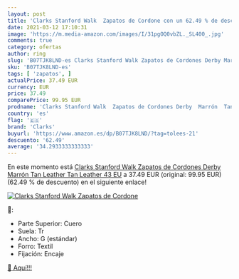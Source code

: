 ```yaml
---
layout: post
title: 'Clarks Stanford Walk  Zapatos de Cordone con un 62.49 % de descuento'
date: 2021-03-12 17:10:31
image: 'https://m.media-amazon.com/images/I/31pgOQ0vbZL._SL400_.jpg'
comments: true
category: ofertas
author: ring
slug: 'B07TJK8LND-es Clarks Stanford Walk Zapatos de Cordones Derby Marrón Tan...'
sku: 'B07TJK8LND-es'
tags: [ 'zapatos', ]
actualPrice: 37.49 EUR
currency: EUR
price: 37.49
comparePrice: 99.95 EUR
prodname: 'Clarks Stanford Walk  Zapatos de Cordones Derby  Marrón  Tan Leather Tan Leather   43 EU'
country: 'es'
flag: '🇪🇸'
brand: 'Clarks'
buyurl: 'https://www.amazon.es/dp/B07TJK8LND/?tag=tolees-21'
descuento: '62.49'
average: '34.2933333333333'
---
```


En este momento está [Clarks Stanford Walk  Zapatos de Cordones Derby  Marrón  Tan Leather Tan Leather   43 EU](https://www.amazon.es/dp/B07TJK8LND/?tag=tolees-21) a 37.49 EUR (original: 99.95 EUR) (62.49 %  de descuento) en el siguiente enlace!

[![Clarks Stanford Walk  Zapatos de Cordone](https://m.media-amazon.com/images/I/31pgOQ0vbZL._SL400_.jpg)](https://www.amazon.es/dp/B07TJK8LND/?tag=tolees-21)

🔎:

- Parte Superior: Cuero
- Suela: Tr
- Ancho: G (estándar)
- Forro: Textil
- Fijación: Encaje

[🛒 Aquí!!!](https://www.amazon.es/dp/B07TJK8LND/?tag=tolees-21)

